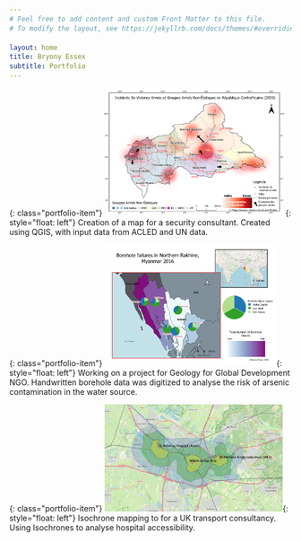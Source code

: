 ```yaml
---
# Feel free to add content and custom Front Matter to this file.
# To modify the layout, see https://jekyllrb.com/docs/themes/#overriding-theme-defaults

layout: home
title: Bryony Essex
subtitle: Portfolio
---
```



{: class="portfolio-item"}
![Alt text](assets/projects/security.png){: style="float: left"}
Creation of a map for a security consultant.
Created using QGIS, with input data from ACLED and UN data.


{: class="portfolio-item"}
![Alt text](assets/projects/borehole.png){: style="float: left"}
Working on a project for Geology for Global Development NGO. Handwritten borehole data was digitized to analyse the risk of arsenic contamination in the water source.


{: class="portfolio-item"}
![Alt text](assets/projects/uk_transport.png){: style="float: left"}
Isochrone mapping to for a UK transport consultancy. Using Isochrones to analyse hospital accessibility.
